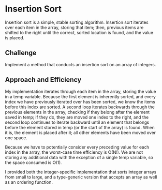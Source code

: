 # Insertion Sort

Insertion sort is a simple, stable sorting algorithm. Insertion sort iterates over each item in the array, storing that item; then, previous items are shifted to the right until the correct, sorted location is found, and the value is placed.

## Challenge
Implement a method that conducts an insertion sort on an array of integers.

## Approach and Efficiency
My implementation iterates through each item in the array, storing the value in a temp variable. 
Because the first element is inherently sorted, and every index we have previously iterated over has been sorted, we know the items before this index are sorted. A second loop iterates backwards through the previous elements in the array, checking if they belong after the element saved in temp; if they do, they are moved one index to the right, and the second loop continues to iterate backward until an element that belongs before the element stored in temp (or the start of the array) is found. When it is, the element is placed after it; all other elements have been moved over one space.

Because we have to potentially consider every preceding value for each index in the array, the worst-case time efficiency is O(N!). 
We are not storing any additional data with the exception of a single temp variable, so the space consumed is O(1).

I provided both the integer-specific implementation that sorts integer arrays from small to large, and a type-generic version that accepts an array as well as an ordering function.
